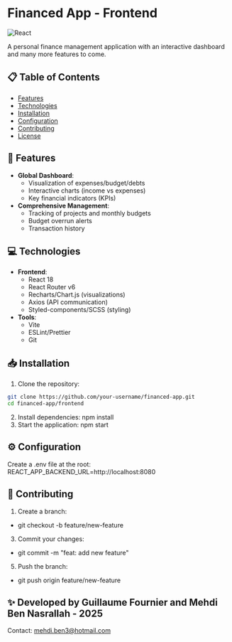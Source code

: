 # Financed App - Frontend

![React](https://img.shields.io/badge/React-18.2.0-blue)

A personal finance management application with an interactive dashboard and  many more features to come.

## 📋 Table of Contents
- [Features](#-features)
- [Technologies](#-technologies)
- [Installation](#-installation)
- [Configuration](#-configuration)
- [Contributing](#-contributing)
- [License](#-license)

## 🚀 Features
- **Global Dashboard**:
  - Visualization of expenses/budget/debts
  - Interactive charts (income vs expenses)
  - Key financial indicators (KPIs)
- **Comprehensive Management**:
  - Tracking of projects and monthly budgets
  - Budget overrun alerts
  - Transaction history

## 💻 Technologies
- **Frontend**:
  - React 18
  - React Router v6
  - Recharts/Chart.js (visualizations)
  - Axios (API communication)
  - Styled-components/SCSS (styling)
- **Tools**:
  - Vite
  - ESLint/Prettier
  - Git

## 📥 Installation
1. Clone the repository:
```bash
git clone https://github.com/your-username/financed-app.git
cd financed-app/frontend
```
2. Install dependencies:
npm install
3. Start the application:
npm start

## ⚙️ Configuration
Create a .env file at the root:
REACT_APP_BACKEND_URL=http://localhost:8080

## 🤝 Contributing
1. Create a branch:
  - git checkout -b feature/new-feature
3. Commit your changes:
  - git commit -m "feat: add new feature"
5. Push the branch:
  - git push origin feature/new-feature

## ✨ Developed by Guillaume Fournier and Mehdi Ben Nasrallah - 2025
Contact: mehdi.ben3@hotmail.com
